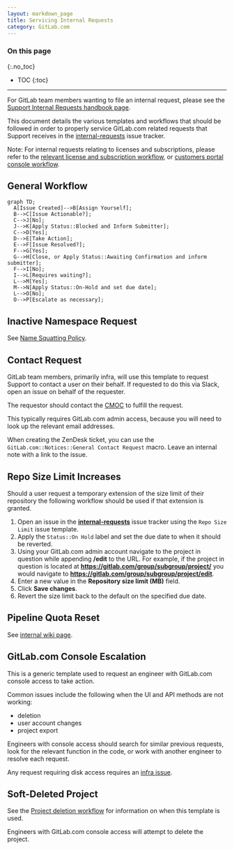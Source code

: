 ```yaml
---
layout: markdown_page
title: Servicing Internal Requests
category: GitLab.com
---
```


### On this page
{:.no_toc}

- TOC
{:toc}

----

For GitLab team members wanting to file an internal request, please see the [Support Internal Requests handbook page](/handbook/support/internal-support/).

This document details the various templates and workflows that should be followed in order to properly service GitLab.com related requests that Support receives in the [internal-requests](https://gitlab.com/gitlab-com/support/internal-requests/-/issues) issue tracker.

Note: For internal requests relating to licenses and subscriptions, please refer to the [relevant license and subscription workflow](/handbook/support/workflows/#License%20and%20subscription), or [customers portal console workflow](/handbook/support/workflows/customer_console.html).

## General Workflow

```mermaid
graph TD;
  A[Issue Created]-->B[Assign Yourself];
  B-->C[Issue Actionable?];
  C-->J[No];
  J-->K[Apply Status::Blocked and Inform Submitter];
  C-->D[Yes];
  D-->E[Take Action];
  E-->F[Issue Resolved?];
  F-->G[Yes];
  G-->H[Close, or Apply Status::Awaiting Confirmation and inform submitter];
  F-->I[No];
  I-->L[Requires waiting?];
  L-->M[Yes];
  M-->N[Apply Status::On-Hold and set due date];
  L-->O[No];
  O-->P[Escalate as necessary];
```

## Inactive Namespace Request

See [Name Squatting Policy](namesquatting_policy.html).

## Contact Request

GitLab team members, primarily infra, will use this template to request Support to contact a user on their behalf. If requested to do this via Slack, open an issue on behalf of the requester.

The requestor should contact the [CMOC](/handbook/support/internal-support/#regarding-gitlab-support-plans-and-namespaces) to fulfill the request.

This typically requires GitLab.com admin access, because you will need to look up the relevant email addresses.

When creating the ZenDesk ticket, you can use the `GitLab.com::Notices::General Contact Request` macro. Leave an internal note with a link to the issue.

## Repo Size Limit Increases

Should a user request a temporary extension of the size limit of their repository the following workflow should be used if that extension is granted.

1. Open an issue in the **[internal-requests](https://gitlab.com/gitlab-com/support/internal-requests/issues)** issue tracker using the `Repo Size Limit` issue template.
1. Apply the `Status::On Hold` label and set the due date to when it should be reverted.
1. Using your GitLab.com admin account navigate to the project in question while appending **/edit** to the URL. For example, if the project in question is located at **https://gitlab.com/group/subgroup/project/** you would navigate to **https://gitlab.com/group/subgroup/project/edit**.
1. Enter a new value in the **Repository size limit (MB)** field.
1. Click **Save changes**.
1. Revert the size limit back to the default on the specified due date.

## Pipeline Quota Reset

See [internal wiki page](https://gitlab.com/gitlab-com/support/internal-requests/-/wikis/Procedures/Pipeline-Quota-Reset).

## GitLab.com Console Escalation

This is a generic template used to request an engineer with GitLab.com console access to take action.

Common issues include the following when the UI and API methods are not working:

- deletion
- user account changes
- project export

Engineers with console access should search for similar previous requests, look for the relevant function in the code, or work with another engineer to resolve each request.

Any request requiring disk access requires an [infra issue](https://gitlab.com/gitlab-com/gl-infra/infrastructure/-/issues).

## Soft-Deleted Project

See the [Project deletion workflow](hard_delete_project.html) for information on when this template is used.

Engineers with GitLab.com console access will attempt to delete the project.
